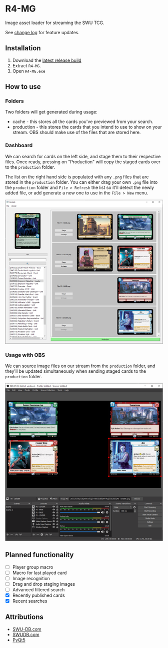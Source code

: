 # R4-MG
Image asset loader for streaming the SWU TCG.

See [change log](./AppUI/Assets/Text/CHANGELOG.md) for feature updates.

## Installation
1. Download the [latest release build](https://github.com/hdchan/R4-MG/releases)
2. Extract `R4-MG`.
3. Open `R4-MG.exe`

## How to use

### Folders
Two folders will get generated during usage:
- cache - this stores all the cards you've previewed from your search.
- production - this stores the cards that you intend to use to show on your stream. OBS should make use of the files that are stored here.

### Dashboard

We can search for cards on the left side, and stage them to their respective files. Once ready, pressing on "Production" will copy the staged cards over to the `production` folder.

The list on the right hand side is populated with any `.png` files that are stored in the `production` folder. You can either drag your own `.png` file into the `production` folder and `File > Refresh` the list so it'll detect the newly added file, or add generate a new one to use in the `File > New` menu.

![Dashboard](./resources/dashboard.png)

### Usage with OBS

We can source image files on our stream from the `production` folder, and they'll be updated simultaneously when sending staged cards to the `production` folder.

![OBS](./resources/obs.png)


## Planned functionality
- [ ] Player group macro
- [ ] Macro for last played card
- [ ] Image recognition
- [ ] Drag and drop staging images
- [ ] Advanced filtered search
- [x] Recently published cards
- [x] Recent searches

## Attributions

- [SWU-DB.com](https://www.swu-db.com/api)
- [SWUDB.com](https://swudb.com/)
- [PyQt5](https://www.riverbankcomputing.com/static/Docs/PyQt5/)
